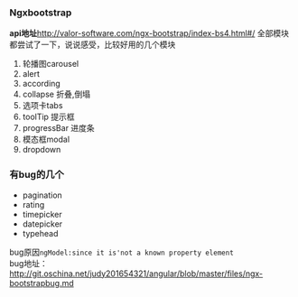 ### Ngxbootstrap
**api地址**http://valor-software.com/ngx-bootstrap/index-bs4.html#/
全部模块都尝试了一下，说说感受，比较好用的几个模块
1. 轮播图carousel
2. alert
1. according
1. collapse 折叠,倒塌
1. 选项卡tabs
1. toolTip 提示框
1. progressBar 进度条
1. 模态框modal
1. dropdown

### 有bug的几个
- pagination
- rating
- timepicker
- datepicker
- typehead

bug原因`ngModel:since it is'not a known property element`<br>
bug地址： http://git.oschina.net/judy201654321/angular/blob/master/files/ngx-bootstrapbug.md
